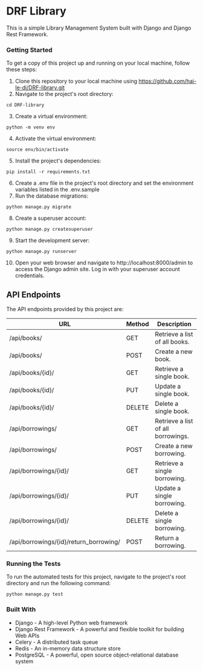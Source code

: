# DRF Library

This is a simple Library Management System built with Django and Django Rest Framework.

### Getting Started

To get a copy of this project up and running on your local machine, follow these steps:

1. Clone this repository to your local machine using https://github.com/hai-le-di/DRF-library.git
2. Navigate to the project's root directory:
```
cd DRF-library
```
3. Create a virtual environment:
```
python -m venv env
```
4. Activate the virtual environment:
```
source env/bin/activate
```
5. Install the project's dependencies:
```
pip install -r requirements.txt
```
6. Create a .env file in the project's root directory and set the environment variables listed in the .env.sample
7. Run the database migrations:
```
python manage.py migrate
```
8. Create a superuser account:
```
python manage.py createsuperuser
```
9. Start the development server:
```
python manage.py runserver
```
10. Open your web browser and navigate to http://localhost:8000/admin to access the Django admin site. Log in with your superuser account credentials.

## API Endpoints

The API endpoints provided by this project are:

| URL                            | Method | Description                           |
| ------------------------------| ------ | ------------------------------------- |
| /api/books/                    | GET    | Retrieve a list of all books.         |
| /api/books/                    | POST   | Create a new book.                    |
| /api/books/{id}/               | GET    | Retrieve a single book.               |
| /api/books/{id}/               | PUT    | Update a single book.                 |
| /api/books/{id}/               | DELETE | Delete a single book.                 |
| /api/borrowings/               | GET    | Retrieve a list of all borrowings.    |
| /api/borrowings/               | POST   | Create a new borrowing.               |
| /api/borrowings/{id}/          | GET    | Retrieve a single borrowing.          |
| /api/borrowings/{id}/          | PUT    | Update a single borrowing.            |
| /api/borrowings/{id}/          | DELETE | Delete a single borrowing.            |
| /api/borrowings/{id}/return_borrowing/ | POST | Return a borrowing.            |

### Running the Tests

To run the automated tests for this project, navigate to the project's root directory and run the following command:
```
python manage.py test
```

### Built With
* Django - A high-level Python web framework
* Django Rest Framework - A powerful and flexible toolkit for building Web APIs
* Celery - A distributed task queue
* Redis - An in-memory data structure store
* PostgreSQL - A powerful, open source object-relational database system